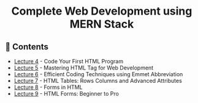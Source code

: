 <h1 align="center">Complete Web Development using MERN Stack</h1>

## 📖 Contents
- [Lecture 4](https://github.com/a092devs/WebDev/tree/master/lecture004) - Code Your First HTML Program
- [Lecture 5](https://github.com/a092devs/WebDev/tree/master/lecture005) - Mastering HTML Tag for Web Development
- [Lecture 6](https://github.com/a092devs/WebDev/tree/master/lecture006) - Efficient Coding Techniques using Emmet Abbreviation
- [Lecture 7](https://github.com/a092devs/WebDev/tree/master/lecture007) - HTML Tables: Rows Columns and Advanced Attributes
- [Lecture 8](https://github.com/a092devs/WebDev/tree/master/lecture008) - Forms in HTML
- [Lecture 9](https://github.com/a092devs/WebDev/tree/master/lecture009) - HTML Forms: Beginner to Pro